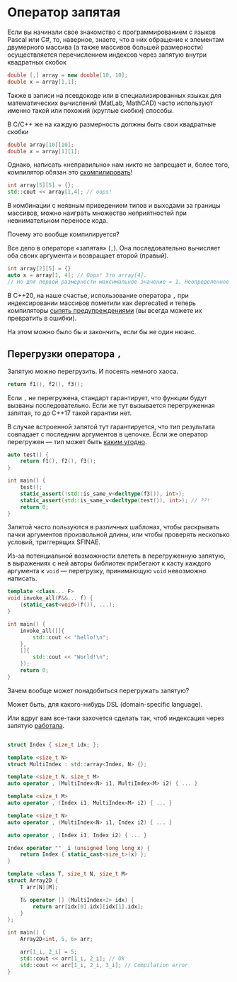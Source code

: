 # Оператор запятая

Если вы начинали свое знакомство с программированием с языков Pascal или C#, то, наверное, знаете, что
в них обращение к элементам двумерного массива (а также массивов большей размерности) осуществляется перечислением индексов через запятую внутри квадратных скобок

```C#
double [,] array = new double[10, 10];
double x = array[1,1];
```

Также в записи на псевдокоде или в специализированных языках для математических вычислений (MatLab, MathCAD) часто используют именно такой или похожий (круглые скобки) способы.

В C/C++ же на каждую размерность должны быть свои квадратные скобки

```C++
double array[10][10];
double x = array[1][1];
```

Однако, написать «неправильно» нам никто не запрещает и, более того, компилятор обязан это [скомпилировать](https://godbolt.org/z/G4zhYdnd1)!

```C++
int array[5][5] = {};
std::cout << array[1,4]; // oops!
```

В комбинации с неявным приведением типов и выходами за границы массивов, можно наиграть множество неприятностей при невнимательном переносе кода.

Почему это вообще компилируется?

Все дело в операторе «запятая» (`,`). Она последовательно вычисляет оба своих аргумента и возвращает второй (правый).

```C++
int array[2][5] = {}
auto x = array[1, 4]; // Oops! Это array[4]. 
// Но для первой размерности максимальное значение = 1. Неопределенное поведение!
```

В C++20, на наше счастье, использование оператора `,` при индексировании массивов пометили как deprecated и
теперь компиляторы [сыпять предупреждениями](https://godbolt.org/z/976Gsad1o) (вы всегда можете их превратить в ошибки).

На этом можно было бы и закончить, если бы не один нюанс.

## Перегрузки оператора `,`

Запятую можно перегрузить. И посеять немного хаоса.

```C++
return f1(), f2(), f3(); 
```
Если `,` не перегружена, стандарт гарантирует, что функции будут вызваны последовательно.
Если же тут вызывается перегруженная запятая, то до C++17 такой гарантии нет.

В случае встроенной запятой тут гарантируется, что тип результата совпадает с последним аргументов в цепочке.
Если же оператор перегружен — тип может быть [каким угодно](https://godbolt.org/z/qW5Gsfcbs).

```C++
auto test() {
    return f1(), f2(), f3();
}

int main() {
    test();
    static_assert(!std::is_same_v<decltype(f3()), int>);
    static_assert(std::is_same_v<decltype(test()), int>); // ??!
    return 0;
}
```

Запятой часто пользуются в различных шаблонах, чтобы раскрывать пачки аргументов произвольной длины, или чтобы проверять несколько условий, триггерящих SFINAE.

Из-за потенциальной возможности влететь в перегруженную запятую, в выражениях с ней авторы библиотек
прибегают к касту каждого аргумента к `void` — перегрузку, принимающую `void` невозможно написать.

```C++
template <class... F>
void invoke_all(F&&... f) {
    (static_cast<void>(f()), ...);
}

int main() {
    invoke_all([]{
        std::cout << "hello!\n";
    },
    []{
        std::cout << "World!\n";
    });
    return 0;
}
```

Зачем вообще может понадобиться перегружать запятую? 

Может быть, для какого-нибудь DSL (domain-specific language).

Или вдруг вам все-таки захочется сделать так, чтоб индексация через запятую [работала](https://godbolt.org/z/bjjrr6nd3).

```C++

struct Index { size_t idx; };

template <size_t N>
struct MultiIndex : std::array<Index, N> {};

template <size_t N, size_t M>
auto operator , (MultiIndex<N> i1, MultiIndex<M> i2) { ... }

template <size_t M>
auto operator , (Index i1, MultiIndex<M> i2) { ... }

template <size_t N>
auto operator , (MultiIndex<N> i1, Index i2) { ... }

auto operator , (Index i1, Index i2) { ... }

Index operator "" _i (unsigned long long x) {
    return Index { static_cast<size_t>(x) };
}

template <class T, size_t N, size_t M>
struct Array2D {
    T arr[N][M];

    T& operator [] (MultiIndex<2> idx) {
        return arr[idx[0].idx][idx[1].idx];
    }
};

int main() {
    Array2D<int, 5, 6> arr;

    arr[1_i, 2_i] = 5;
    std::cout << arr[1_i, 2_i]; // Ok
    std::cout << arr[1_i, 2_i, 3_i]; // Compilation error
}

```
